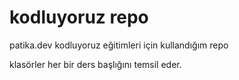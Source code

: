 # kodluyoruz repo

patika.dev kodluyoruz eğitimleri için kullandığım repo

klasörler her bir ders başlığını temsil eder.
